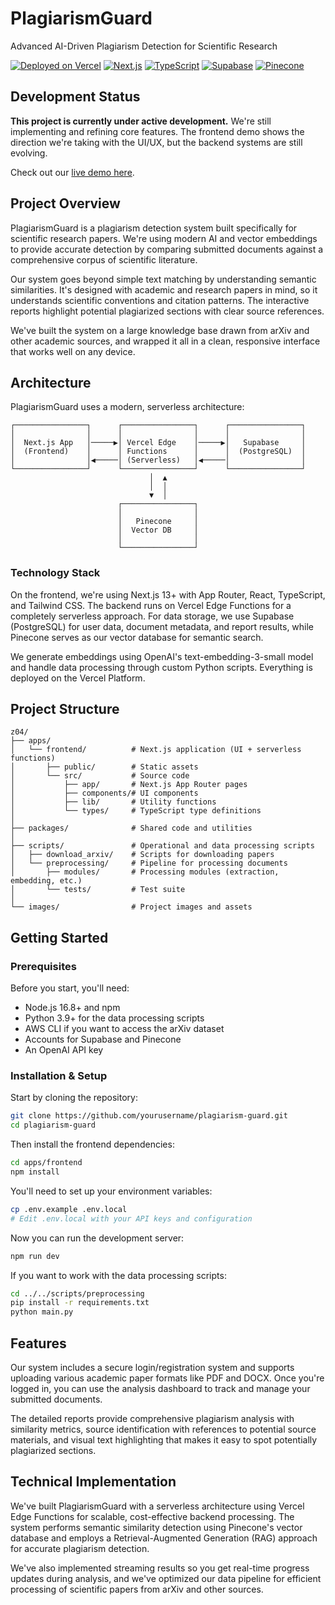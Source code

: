 # PlagiarismGuard



Advanced AI-Driven Plagiarism Detection for Scientific Research

[![Deployed on Vercel](https://img.shields.io/badge/Deployed%20on-Vercel-black?style=for-the-badge&logo=vercel)](https://antyplagiat.vercel.app/)
[![Next.js](https://img.shields.io/badge/Next.js-13+-000000?style=for-the-badge&logo=next.js)](https://nextjs.org/)
[![TypeScript](https://img.shields.io/badge/TypeScript-5.0+-3178C6?style=for-the-badge&logo=typescript)](https://www.typescriptlang.org/)
[![Supabase](https://img.shields.io/badge/Supabase-Database-3ECF8E?style=for-the-badge&logo=supabase)](https://supabase.io/)
[![Pinecone](https://img.shields.io/badge/Pinecone-Vector%20DB-4255ff?style=for-the-badge)](https://www.pinecone.io/)

## Development Status

**This project is currently under active development.** We're still implementing and refining core features. The frontend demo shows the direction we're taking with the UI/UX, but the backend systems are still evolving.

Check out our [live demo here](https://antyplagiat.vercel.app/).

## Project Overview

PlagiarismGuard is a plagiarism detection system built specifically for scientific research papers. We're using modern AI and vector embeddings to provide accurate detection by comparing submitted documents against a comprehensive corpus of scientific literature.

Our system goes beyond simple text matching by understanding semantic similarities. It's designed with academic and research papers in mind, so it understands scientific conventions and citation patterns. The interactive reports highlight potential plagiarized sections with clear source references.

We've built the system on a large knowledge base drawn from arXiv and other academic sources, and wrapped it all in a clean, responsive interface that works well on any device.

## Architecture

PlagiarismGuard uses a modern, serverless architecture:

```
┌────────────────┐      ┌────────────────┐      ┌────────────────┐
│                │      │                │      │                │
│  Next.js App   │─────▶│ Vercel Edge    │─────▶│   Supabase     │
│  (Frontend)    │      │ Functions      │      │  (PostgreSQL)  │
│                │◀─────│ (Serverless)   │◀─────│                │
└────────────────┘      └────────────────┘      └────────────────┘
                               │  ▲
                               │  │
                               ▼  │
                        ┌────────────────┐
                        │                │
                        │   Pinecone     │
                        │  Vector DB     │
                        │                │
                        └────────────────┘
```

### Technology Stack

On the frontend, we're using Next.js 13+ with App Router, React, TypeScript, and Tailwind CSS. The backend runs on Vercel Edge Functions for a completely serverless approach. For data storage, we use Supabase (PostgreSQL) for user data, document metadata, and report results, while Pinecone serves as our vector database for semantic search.

We generate embeddings using OpenAI's text-embedding-3-small model and handle data processing through custom Python scripts. Everything is deployed on the Vercel Platform.

## Project Structure

```
z04/
├── apps/
│   └── frontend/          # Next.js application (UI + serverless functions)
│       ├── public/        # Static assets
│       └── src/           # Source code
│           ├── app/       # Next.js App Router pages
│           ├── components/# UI components
│           ├── lib/       # Utility functions
│           └── types/     # TypeScript type definitions
│
├── packages/              # Shared code and utilities
│
├── scripts/               # Operational and data processing scripts
│   ├── download_arxiv/    # Scripts for downloading papers
│   └── preprocessing/     # Pipeline for processing documents
│       ├── modules/       # Processing modules (extraction, embedding, etc.)
│       └── tests/         # Test suite
│
└── images/                # Project images and assets
```

## Getting Started

### Prerequisites

Before you start, you'll need:
- Node.js 16.8+ and npm
- Python 3.9+ for the data processing scripts
- AWS CLI if you want to access the arXiv dataset
- Accounts for Supabase and Pinecone
- An OpenAI API key

### Installation & Setup

Start by cloning the repository:
```bash
git clone https://github.com/yourusername/plagiarism-guard.git
cd plagiarism-guard
```

Then install the frontend dependencies:
```bash
cd apps/frontend
npm install
```

You'll need to set up your environment variables:
```bash
cp .env.example .env.local
# Edit .env.local with your API keys and configuration
```

Now you can run the development server:
```bash
npm run dev
```

If you want to work with the data processing scripts:
```bash
cd ../../scripts/preprocessing
pip install -r requirements.txt
python main.py
```

## Features

Our system includes a secure login/registration system and supports uploading various academic paper formats like PDF and DOCX. Once you're logged in, you can use the analysis dashboard to track and manage your submitted documents.

The detailed reports provide comprehensive plagiarism analysis with similarity metrics, source identification with references to potential source materials, and visual text highlighting that makes it easy to spot potentially plagiarized sections.

## Technical Implementation

We've built PlagiarismGuard with a serverless architecture using Vercel Edge Functions for scalable, cost-effective backend processing. The system performs semantic similarity detection using Pinecone's vector database and employs a Retrieval-Augmented Generation (RAG) approach for accurate plagiarism detection.

We've also implemented streaming results so you get real-time progress updates during analysis, and we've optimized our data pipeline for efficient processing of scientific papers from arXiv and other sources.

